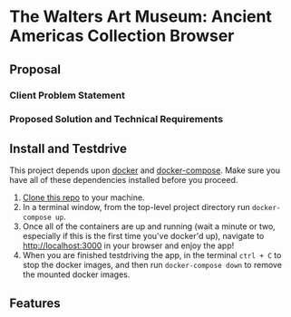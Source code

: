 # The Walters Art Museum: Ancient Americas Collection Browser

## Proposal

### Client Problem Statement

### Proposed Solution and Technical Requirements

## Install and Testdrive

This project depends upon [docker](https://www.docker.com/) and [docker-compose](https://docs.docker.com/compose/). Make sure you have all of these dependencies installed before you proceed.

1. [Clone this repo](https://help.github.com/articles/cloning-a-repository/) to your machine.
2. In a terminal window, from the top-level project directory run `docker-compose up`.
3. Once all of the containers are up and running (wait a minute or two, especially if this is the first time you've docker'd up), navigate to [http://localhost:3000](http://localhost:3000) in your browser and enjoy the app!
4. When you are finished testdriving the app, in the terminal `ctrl + C` to stop the docker images, and then run `docker-compose down` to remove the mounted docker images.

## Features